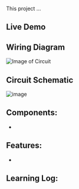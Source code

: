 This project ...

## Live Demo
[comment]: # (insert video in the next line)


## Wiring Diagram
![Image of Circuit]()

## Circuit Schematic
![image]()

## Components:
- 

## Features:
- 

## Learning Log:

